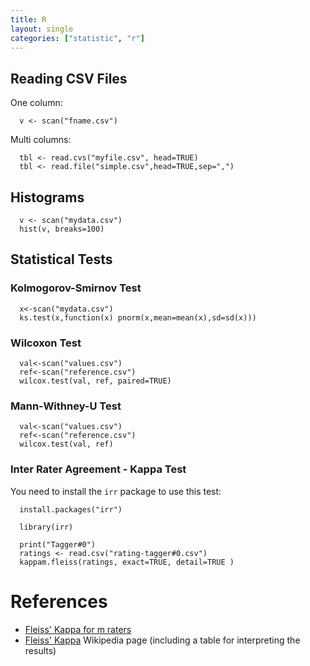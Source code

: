 ```yaml
---
title: R
layout: single
categories: ["statistic", "r"]
---
```


Reading CSV Files
-----------------

One column:

``` text
  v <- scan("fname.csv")
```

Multi columns:

``` text
  tbl <- read.cvs("myfile.csv", head=TRUE)
  tbl <- read.file("simple.csv",head=TRUE,sep=",")
```

Histograms
----------

``` text
  v <- scan("mydata.csv")
  hist(v, breaks=100)
```

Statistical Tests
-----------------

### Kolmogorov-Smirnov Test

``` text
  x<-scan("mydata.csv")
  ks.test(x,function(x) pnorm(x,mean=mean(x),sd=sd(x)))
```

### Wilcoxon Test

``` text
  val<-scan("values.csv")
  ref<-scan("reference.csv")
  wilcox.test(val, ref, paired=TRUE)
```

### Mann-Withney-U Test

``` text
  val<-scan("values.csv")
  ref<-scan("reference.csv")
  wilcox.test(val, ref)
```

### Inter Rater Agreement - Kappa Test

You need to install the `irr` package to use this test:

``` text
  install.packages("irr")
```

``` text
  library(irr)

  print("Tagger#0")
  ratings <- read.csv("rating-tagger#0.csv")
  kappam.fleiss(ratings, exact=TRUE, detail=TRUE )
```

References
==========

-   [Fleiss' Kappa for m raters](http://rss.acs.unt.edu/Rdoc/library/irr/html/kappam.fleiss.html)
-   [Fleiss' Kappa](http://en.wikipedia.org/wiki/Fleiss%27_kappa)
    Wikipedia page (including a table for interpreting the results)

